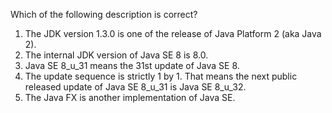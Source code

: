 Which of the following description is correct?

1. The JDK version 1.3.0 is one of the release of Java Platform 2 (aka Java 2).
2. The internal JDK version of Java SE 8 is 8.0.
3. Java SE 8_u_31 means the 31st update of Java SE 8.
4. The update sequence is strictly 1 by 1. That means the next public released update of Java SE 8_u_31 is Java SE 8_u_32.
5. The Java FX is another implementation of Java SE.